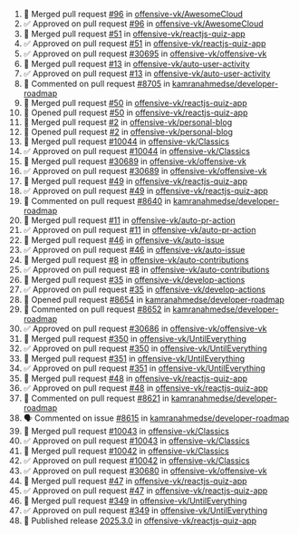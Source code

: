 <!--START_SECTION:activity-->
1. 🎉  Merged pull request [#96](https://github.com/offensive-vk/AwesomeCloud/pull/96) in [offensive-vk/AwesomeCloud](https://github.com/offensive-vk/AwesomeCloud)
2. ✅ Approved on pull request [#96](https://github.com/offensive-vk/AwesomeCloud/pull/96) in [offensive-vk/AwesomeCloud](https://github.com/offensive-vk/AwesomeCloud)
3. 🎉  Merged pull request [#51](https://github.com/offensive-vk/reactjs-quiz-app/pull/51) in [offensive-vk/reactjs-quiz-app](https://github.com/offensive-vk/reactjs-quiz-app)
4. ✅ Approved on pull request [#51](https://github.com/offensive-vk/reactjs-quiz-app/pull/51) in [offensive-vk/reactjs-quiz-app](https://github.com/offensive-vk/reactjs-quiz-app)
5. ✅ Approved on pull request [#30695](https://github.com/offensive-vk/offensive-vk/pull/30695) in [offensive-vk/offensive-vk](https://github.com/offensive-vk/offensive-vk)
6. 🎉  Merged pull request [#13](https://github.com/offensive-vk/auto-user-activity/pull/13) in [offensive-vk/auto-user-activity](https://github.com/offensive-vk/auto-user-activity)
7. ✅ Approved on pull request [#13](https://github.com/offensive-vk/auto-user-activity/pull/13) in [offensive-vk/auto-user-activity](https://github.com/offensive-vk/auto-user-activity)
8. 💬 Commented on pull request [#8705](https://github.com/kamranahmedse/developer-roadmap/pull/8705) in [kamranahmedse/developer-roadmap](https://github.com/kamranahmedse/developer-roadmap)
9. 🎉  Merged pull request [#50](https://github.com/offensive-vk/reactjs-quiz-app/pull/50) in [offensive-vk/reactjs-quiz-app](https://github.com/offensive-vk/reactjs-quiz-app)
10. 💪 Opened pull request [#50](https://github.com/offensive-vk/reactjs-quiz-app/pull/50) in [offensive-vk/reactjs-quiz-app](https://github.com/offensive-vk/reactjs-quiz-app)
11. 🎉  Merged pull request [#2](https://github.com/offensive-vk/personal-blog/pull/2) in [offensive-vk/personal-blog](https://github.com/offensive-vk/personal-blog)
12. 💪 Opened pull request [#2](https://github.com/offensive-vk/personal-blog/pull/2) in [offensive-vk/personal-blog](https://github.com/offensive-vk/personal-blog)
13. 🎉  Merged pull request [#10044](https://github.com/offensive-vk/Classics/pull/10044) in [offensive-vk/Classics](https://github.com/offensive-vk/Classics)
14. ✅ Approved on pull request [#10044](https://github.com/offensive-vk/Classics/pull/10044) in [offensive-vk/Classics](https://github.com/offensive-vk/Classics)
15. 🎉  Merged pull request [#30689](https://github.com/offensive-vk/offensive-vk/pull/30689) in [offensive-vk/offensive-vk](https://github.com/offensive-vk/offensive-vk)
16. ✅ Approved on pull request [#30689](https://github.com/offensive-vk/offensive-vk/pull/30689) in [offensive-vk/offensive-vk](https://github.com/offensive-vk/offensive-vk)
17. 🎉  Merged pull request [#49](https://github.com/offensive-vk/reactjs-quiz-app/pull/49) in [offensive-vk/reactjs-quiz-app](https://github.com/offensive-vk/reactjs-quiz-app)
18. ✅ Approved on pull request [#49](https://github.com/offensive-vk/reactjs-quiz-app/pull/49) in [offensive-vk/reactjs-quiz-app](https://github.com/offensive-vk/reactjs-quiz-app)
19. 💬 Commented on pull request [#8640](https://github.com/kamranahmedse/developer-roadmap/pull/8640) in [kamranahmedse/developer-roadmap](https://github.com/kamranahmedse/developer-roadmap)
20. 🎉  Merged pull request [#11](https://github.com/offensive-vk/auto-pr-action/pull/11) in [offensive-vk/auto-pr-action](https://github.com/offensive-vk/auto-pr-action)
21. ✅ Approved on pull request [#11](https://github.com/offensive-vk/auto-pr-action/pull/11) in [offensive-vk/auto-pr-action](https://github.com/offensive-vk/auto-pr-action)
22. 🎉  Merged pull request [#46](https://github.com/offensive-vk/auto-issue/pull/46) in [offensive-vk/auto-issue](https://github.com/offensive-vk/auto-issue)
23. ✅ Approved on pull request [#46](https://github.com/offensive-vk/auto-issue/pull/46) in [offensive-vk/auto-issue](https://github.com/offensive-vk/auto-issue)
24. 🎉  Merged pull request [#8](https://github.com/offensive-vk/auto-contributions/pull/8) in [offensive-vk/auto-contributions](https://github.com/offensive-vk/auto-contributions)
25. ✅ Approved on pull request [#8](https://github.com/offensive-vk/auto-contributions/pull/8) in [offensive-vk/auto-contributions](https://github.com/offensive-vk/auto-contributions)
26. 🎉  Merged pull request [#35](https://github.com/offensive-vk/develop-actions/pull/35) in [offensive-vk/develop-actions](https://github.com/offensive-vk/develop-actions)
27. ✅ Approved on pull request [#35](https://github.com/offensive-vk/develop-actions/pull/35) in [offensive-vk/develop-actions](https://github.com/offensive-vk/develop-actions)
28. 💪 Opened pull request [#8654](https://github.com/kamranahmedse/developer-roadmap/pull/8654) in [kamranahmedse/developer-roadmap](https://github.com/kamranahmedse/developer-roadmap)
29. 💬 Commented on pull request [#8652](https://github.com/kamranahmedse/developer-roadmap/pull/8652) in [kamranahmedse/developer-roadmap](https://github.com/kamranahmedse/developer-roadmap)
30. ✅ Approved on pull request [#30686](https://github.com/offensive-vk/offensive-vk/pull/30686) in [offensive-vk/offensive-vk](https://github.com/offensive-vk/offensive-vk)
31. 🎉  Merged pull request [#350](https://github.com/offensive-vk/UntilEverything/pull/350) in [offensive-vk/UntilEverything](https://github.com/offensive-vk/UntilEverything)
32. ✅ Approved on pull request [#350](https://github.com/offensive-vk/UntilEverything/pull/350) in [offensive-vk/UntilEverything](https://github.com/offensive-vk/UntilEverything)
33. 🎉  Merged pull request [#351](https://github.com/offensive-vk/UntilEverything/pull/351) in [offensive-vk/UntilEverything](https://github.com/offensive-vk/UntilEverything)
34. ✅ Approved on pull request [#351](https://github.com/offensive-vk/UntilEverything/pull/351) in [offensive-vk/UntilEverything](https://github.com/offensive-vk/UntilEverything)
35. 🎉  Merged pull request [#48](https://github.com/offensive-vk/reactjs-quiz-app/pull/48) in [offensive-vk/reactjs-quiz-app](https://github.com/offensive-vk/reactjs-quiz-app)
36. ✅ Approved on pull request [#48](https://github.com/offensive-vk/reactjs-quiz-app/pull/48) in [offensive-vk/reactjs-quiz-app](https://github.com/offensive-vk/reactjs-quiz-app)
37. 💬 Commented on pull request [#8621](https://github.com/kamranahmedse/developer-roadmap/pull/8621) in [kamranahmedse/developer-roadmap](https://github.com/kamranahmedse/developer-roadmap)
38. 🗣 Commented on issue [#8615](https://github.com/kamranahmedse/developer-roadmap/issues/8615) in [kamranahmedse/developer-roadmap](https://github.com/kamranahmedse/developer-roadmap)
39. 🎉  Merged pull request [#10043](https://github.com/offensive-vk/Classics/pull/10043) in [offensive-vk/Classics](https://github.com/offensive-vk/Classics)
40. ✅ Approved on pull request [#10043](https://github.com/offensive-vk/Classics/pull/10043) in [offensive-vk/Classics](https://github.com/offensive-vk/Classics)
41. 🎉  Merged pull request [#10042](https://github.com/offensive-vk/Classics/pull/10042) in [offensive-vk/Classics](https://github.com/offensive-vk/Classics)
42. ✅ Approved on pull request [#10042](https://github.com/offensive-vk/Classics/pull/10042) in [offensive-vk/Classics](https://github.com/offensive-vk/Classics)
43. ✅ Approved on pull request [#30680](https://github.com/offensive-vk/offensive-vk/pull/30680) in [offensive-vk/offensive-vk](https://github.com/offensive-vk/offensive-vk)
44. 🎉  Merged pull request [#47](https://github.com/offensive-vk/reactjs-quiz-app/pull/47) in [offensive-vk/reactjs-quiz-app](https://github.com/offensive-vk/reactjs-quiz-app)
45. ✅ Approved on pull request [#47](https://github.com/offensive-vk/reactjs-quiz-app/pull/47) in [offensive-vk/reactjs-quiz-app](https://github.com/offensive-vk/reactjs-quiz-app)
46. 🎉  Merged pull request [#349](https://github.com/offensive-vk/UntilEverything/pull/349) in [offensive-vk/UntilEverything](https://github.com/offensive-vk/UntilEverything)
47. ✅ Approved on pull request [#349](https://github.com/offensive-vk/UntilEverything/pull/349) in [offensive-vk/UntilEverything](https://github.com/offensive-vk/UntilEverything)
48. 🚀 Published release [2025.3.0](https://github.com/offensive-vk/reactjs-quiz-app/releases/tag/2025.3.0) in [offensive-vk/reactjs-quiz-app](https://github.com/offensive-vk/reactjs-quiz-app)
<!--END_SECTION:activity-->